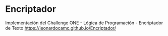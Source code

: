 # Encriptador
Implementación del Challenge ONE - Lógica de Programación - Encriptador de Texto
https://leonardocamc.github.io/Encriptador/

